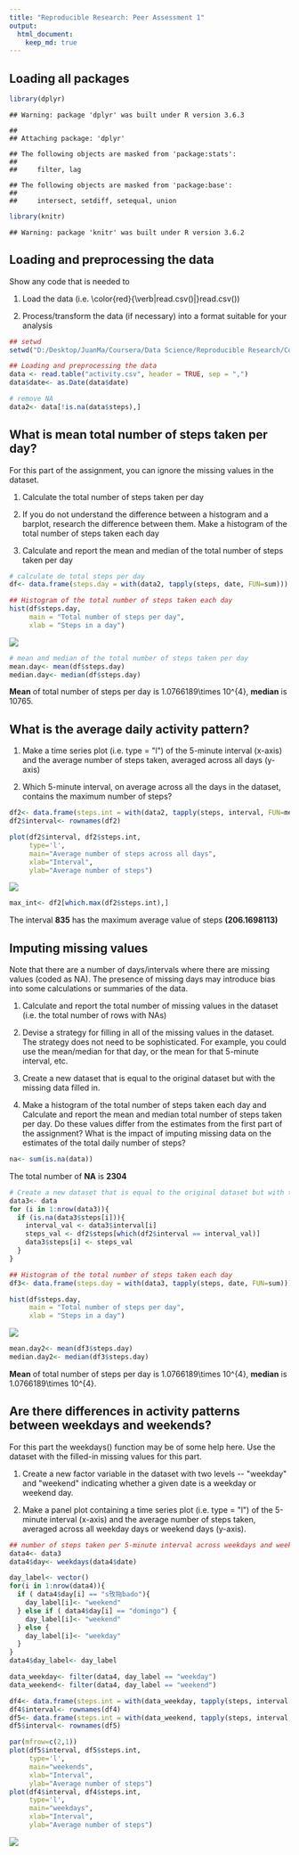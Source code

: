 ```yaml
---
title: "Reproducible Research: Peer Assessment 1"
output: 
  html_document:
    keep_md: true
---
```


## Loading all packages


```r
library(dplyr)
```

```
## Warning: package 'dplyr' was built under R version 3.6.3
```

```
## 
## Attaching package: 'dplyr'
```

```
## The following objects are masked from 'package:stats':
## 
##     filter, lag
```

```
## The following objects are masked from 'package:base':
## 
##     intersect, setdiff, setequal, union
```

```r
library(knitr)
```

```
## Warning: package 'knitr' was built under R version 3.6.2
```

## Loading and preprocessing the data

Show any code that is needed to

1. Load the data (i.e. \color{red}{\verb|read.csv()|}read.csv())

2. Process/transform the data (if necessary) into a format suitable for your analysis


```r
## setwd
setwd("D:/Desktop/JuanMa/Coursera/Data Science/Reproducible Research/Course Project 1")

## Loading and preprocessing the data
data <- read.table("activity.csv", header = TRUE, sep = ",")
data$date<- as.Date(data$date)

# remove NA
data2<- data[!is.na(data$steps),]
```

## What is mean total number of steps taken per day?
For this part of the assignment, you can ignore the missing values in the dataset.

1. Calculate the total number of steps taken per day

2. If you do not understand the difference between a histogram and a barplot, research the difference between them. Make a histogram of the total number of steps taken each day

3. Calculate and report the mean and median of the total number of steps taken per day


```r
# calculate de total steps per day
df<- data.frame(steps.day = with(data2, tapply(steps, date, FUN=sum)))
```


```r
## Histogram of the total number of steps taken each day
hist(df$steps.day, 
     main = "Total number of steps per day", 
     xlab = "Steps in a day")
```

![](PA1_template_files/figure-html/unnamed-chunk-4-1.png)<!-- -->


```r
# mean and median of the total number of steps taken per day
mean.day<- mean(df$steps.day)
median.day<- median(df$steps.day)
```

**Mean** of total number of steps per day is 1.0766189\times 10^{4}, **median** is 10765.

## What is the average daily activity pattern?

1. Make a time series plot (i.e. type = "l") of the 5-minute interval (x-axis) and the average number of steps taken, averaged across all days (y-axis)

2. Which 5-minute interval, on average across all the days in the dataset, contains the maximum number of steps?


```r
df2<- data.frame(steps.int = with(data2, tapply(steps, interval, FUN=mean)))
df2$interval<- rownames(df2)
```


```r
plot(df2$interval, df2$steps.int, 
     type='l', 
     main="Average number of steps across all days", 
     xlab="Interval", 
     ylab="Average number of steps")
```

![](PA1_template_files/figure-html/unnamed-chunk-7-1.png)<!-- -->


```r
max_int<- df2[which.max(df2$steps.int),]
```

The interval  **835** has the maximum average value of steps **(206.1698113)**

## Imputing missing values

Note that there are a number of days/intervals where there are missing values (coded as NA). The presence of missing days may introduce bias into some calculations or summaries of the data.

1. Calculate and report the total number of missing values in the dataset (i.e. the total number of rows with NAs)

2. Devise a strategy for filling in all of the missing values in the dataset. The strategy does not need to be sophisticated. For example, you could use the mean/median for that day, or the mean for that 5-minute interval, etc.

3. Create a new dataset that is equal to the original dataset but with the missing data filled in.

4. Make a histogram of the total number of steps taken each day and Calculate and report the mean and median total number of steps taken per day. Do these values differ from the estimates from the first part of the assignment? What is the impact of imputing missing data on the estimates of the total daily number of steps?


```r
na<- sum(is.na(data))
```

The total number of **NA** is **2304** 


```r
# Create a new dataset that is equal to the original dataset but with the missing data filled in.
data3<- data
for (i in 1:nrow(data3)){
  if (is.na(data3$steps[i])){
    interval_val <- data3$interval[i]
    steps_val <- df2$steps[which(df2$interval == interval_val)]
    data3$steps[i] <- steps_val
  }
}

## Histogram of the total number of steps taken each day
df3<- data.frame(steps.day = with(data3, tapply(steps, date, FUN=sum)))
```


```r
hist(df$steps.day, 
     main = "Total number of steps per day", 
     xlab = "Steps in a day")
```

![](PA1_template_files/figure-html/unnamed-chunk-11-1.png)<!-- -->


```r
mean.day2<- mean(df3$steps.day)
median.day2<- median(df3$steps.day)
```

**Mean** of total number of steps per day is 1.0766189\times 10^{4}, **median** is 1.0766189\times 10^{4}.

## Are there differences in activity patterns between weekdays and weekends?

For this part the weekdays() function may be of some help here. Use the dataset with the filled-in missing values for this part.

1. Create a new factor variable in the dataset with two levels -- "weekday" and "weekend" indicating whether a given date is a weekday or weekend day.

2. Make a panel plot containing a time series plot (i.e. type = "l") of the 5-minute interval (x-axis) and the average number of steps taken, averaged across all weekday days or weekend days (y-axis).


```r
## number of steps taken per 5-minute interval across weekdays and weekends
data4<- data3
data4$day<- weekdays(data4$date)

day_label<- vector()
for(i in 1:nrow(data4)){
  if ( data4$day[i] == "s攼㸱bado"){
    day_label[i]<- "weekend"
  } else if ( data4$day[i] == "domingo") { 
    day_label[i]<- "weekend"
  } else { 
    day_label[i]<- "weekday"
  }
}
data4$day_label<- day_label

data_weekday<- filter(data4, day_label == "weekday")
data_weekend<- filter(data4, day_label == "weekend")

df4<- data.frame(steps.int = with(data_weekday, tapply(steps, interval, FUN=mean)))
df4$interval<- rownames(df4)
df5<- data.frame(steps.int = with(data_weekend, tapply(steps, interval, FUN=mean)))
df5$interval<- rownames(df5)
```


```r
par(mfrow=c(2,1))
plot(df5$interval, df5$steps.int, 
     type='l', 
     main="weekends", 
     xlab="Interval", 
     ylab="Average number of steps")
plot(df4$interval, df4$steps.int, 
     type='l', 
     main="weekdays", 
     xlab="Interval", 
     ylab="Average number of steps")
```

![](PA1_template_files/figure-html/unnamed-chunk-14-1.png)<!-- -->
